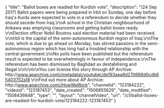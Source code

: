 {
    "title": "Ballot boxes are readied for Kurdish vote",
    "description": "(24 Sep 2017) Ballot papers were being prepared in Irbil on Sunday, one day before Iraq's Kurds were expected to vote in a referendum to decide whether they should secede from Iraq.\r\nA school in the Christian neighbourhood of Ankawa was emptying classrooms and getting ballot boxes ready. \r\nElection officer Nobil Boutros said election material had been received. \r\nIrbil is the capital of the semi-autonomous Kurdish region of Iraq.\r\nThe vote, which is due to go ahead on Monday, has stirred passions in the semi-autonomous region which has long had a troubled relationship with the central government.\r\nNo polls have been published but the referendum result is expected to be overwhelmingly in favour of independence.\r\nThe referendum has been dismissed by Baghdad as destabilising and illegal.\r\n\r\n\r\nYou can license this story through AP Archive: http:\/\/www.aparchive.com\/metadata\/youtube\/de193aea9d270688d0cdb65403752a18 \r\nFind out more about AP Archive: http:\/\/www.aparchive.com\/HowWeWork",
    "channelid": "123184222",
    "videoid": "123187453",
    "date_created": "1506855629",
    "date_modified": "1508436648",
    "type": "",
    "layout": "channelVideo",
    "url": "\/c1\/ballot-boxes-are-readied-for-kurdish-vote\/123184222-123187453"
}